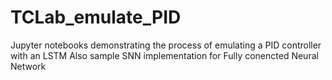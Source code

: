 # TCLab_emulate_PID
Jupyter notebooks demonstrating the process of emulating a PID controller with an LSTM Also sample SNN implementation for Fully conencted Neural Network
